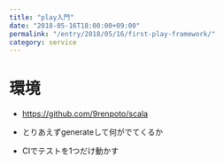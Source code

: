 ```yaml
---
title: "play入門"
date: "2018-05-16T18:00:00+09:00"
permalink: "/entry/2018/05/16/first-play-framework/"
category: service
---
```


# 環境

- <https://github.com/9renpoto/scala>

- とりあえずgenerateして何がでてくるか
- CIでテストを1つだけ動かす
